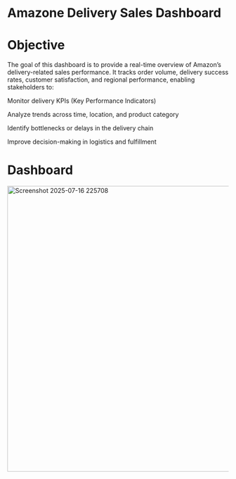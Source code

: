 # Amazone Delivery Sales Dashboard
# Objective
The goal of this dashboard is to provide a real-time overview of Amazon’s delivery-related sales performance. It tracks order volume, delivery success rates, customer satisfaction, and regional performance, enabling stakeholders to:

Monitor delivery KPIs (Key Performance Indicators)

Analyze trends across time, location, and product category

Identify bottlenecks or delays in the delivery chain

Improve decision-making in logistics and fulfillment
# Dashboard
<img width="1158" height="649" alt="Screenshot 2025-07-16 225708" src="https://github.com/user-attachments/assets/315255a6-686a-4f6c-bbcb-8a9fa3f2b6f1" />
